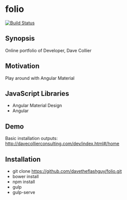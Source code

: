 folio
==========
[![Build Status](https://travis-ci.org/davetheflashguy/folio.svg?branch=master)](https://travis-ci.org/davetheflashguy/folio)
## Synopsis

Online portfolio of Developer, Dave Collier

## Motivation

Play around with Angular Material

## JavaScript Libraries

* Angular Material Design
* Angular

## Demo

Basic installation outputs: http://davecollierconsulting.com/dev/index.html#/home

## Installation

* git clone https://github.com/davetheflashguy/folio.git
* bower install
* npm install
* gulp
* gulp-serve
